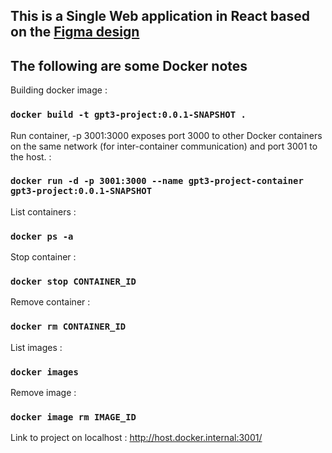 ## This is a Single Web application in React based on the [Figma design](https://www.figma.com/file/lz9lLpFHMxHm2odnwM3R0z/gpt3)

## The following are some Docker notes

Building docker image :
### `docker build -t gpt3-project:0.0.1-SNAPSHOT .`

Run container, -p 3001:3000 exposes port 3000 to other Docker containers on the same network (for inter-container communication) and port 3001 to the host. :
### `docker run -d -p 3001:3000 --name gpt3-project-container gpt3-project:0.0.1-SNAPSHOT`

List containers :
### `docker ps -a`

Stop container :
### `docker stop CONTAINER_ID`

Remove container :
### `docker rm CONTAINER_ID`

List images :
### `docker images`

Remove image :
### `docker image rm IMAGE_ID`

Link to project on localhost :
http://host.docker.internal:3001/

